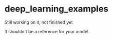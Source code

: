# deep_learning_examples
Still working on it, not finished yet

It shouldn't be a reference for your model
